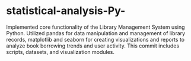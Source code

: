 # statistical-analysis-Py-
Implemented core functionality of the Library Management System using Python. Utilized pandas for data manipulation and management of library records, matplotlib and seaborn for creating visualizations and reports to analyze book borrowing trends and user activity. This commit includes scripts, datasets, and visualization modules.

